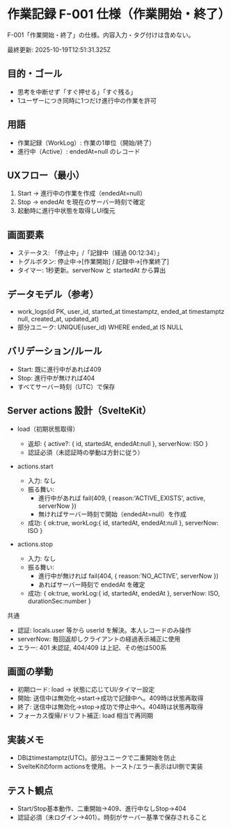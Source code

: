 # 作業記録 F-001 仕様（作業開始・終了）

F-001「作業開始・終了」の仕様。内容入力・タグ付けは含めない。

最終更新: 2025-10-19T12:51:31.325Z

## 目的・ゴール

- 思考を中断せず「すぐ押せる」「すぐ残る」
- 1ユーザーにつき同時に1つだけ進行中の作業を許可

## 用語

- 作業記録（WorkLog）: 作業の1単位（開始/終了）
- 進行中（Active）: endedAt=null のレコード

## UXフロー（最小）

1. Start → 進行中の作業を作成（endedAt=null）
2. Stop → endedAt を現在のサーバー時刻で確定
3. 起動時に進行中状態を取得しUI復元

## 画面要素

- ステータス: 「停止中」/「記録中（経過 00:12:34）」
- トグルボタン: 停止中→[作業開始] / 記録中→[作業終了]
- タイマー: 1秒更新。serverNow と startedAt から算出

## データモデル（参考）

- work_logs(id PK, user_id, started_at timestamptz, ended_at timestamptz null,
  created_at, updated_at)
- 部分ユニーク: UNIQUE(user_id) WHERE ended_at IS NULL

## バリデーション/ルール

- Start: 既に進行中があれば409
- Stop: 進行中が無ければ404
- すべてサーバー時刻（UTC）で保存

## Server actions 設計（SvelteKit）

- load（初期状態取得）
  - 返却: { active?: { id, startedAt, endedAt:null }, serverNow: ISO }
  - 認証必須（未認証時の挙動は方針に従う）

- actions.start
  - 入力: なし
  - 振る舞い:
    - 進行中があれば fail(409, { reason:'ACTIVE_EXISTS', active, serverNow })
    - 無ければサーバー時刻で開始（endedAt=null）を作成
  - 成功: { ok:true, workLog:{ id, startedAt, endedAt:null }, serverNow: ISO }

- actions.stop
  - 入力: なし
  - 振る舞い:
    - 進行中が無ければ fail(404, { reason:'NO_ACTIVE', serverNow })
    - あればサーバー時刻で endedAt を確定
  - 成功: { ok:true, workLog:{ id, startedAt, endedAt }, serverNow: ISO, durationSec:number }

共通

- 認証: locals.user 等から userId を解決。本人レコードのみ操作
- serverNow: 毎回返却しクライアントの経過表示補正に使用
- エラー: 401 未認証, 404/409 は上記、その他は500系

## 画面の挙動

- 初期ロード: load → 状態に応じてUI/タイマー設定
- 開始: 送信中は無効化→start→成功で記録中へ。409時は状態再取得
- 終了: 送信中は無効化→stop→成功で停止中へ。404時は状態再取得
- フォーカス復帰/ドリフト補正: load 相当で再同期

## 実装メモ

- DBはtimestamptz(UTC)。部分ユニークで二重開始を防止
- SvelteKitのform actionsを使用。トースト/エラー表示はUI側で実装

## テスト観点

- Start/Stop基本動作、二重開始→409、進行中なしStop→404
- 認証必須（未ログイン→401）。時刻がサーバー基準で保存されること
